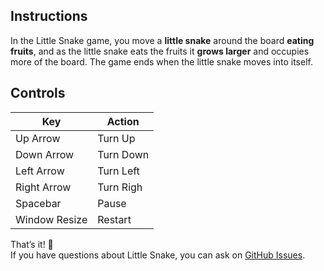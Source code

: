 ## Instructions

In the Little Snake game, you move a **little snake** around the board **eating fruits**, and as the little snake eats the fruits it **grows larger** and occupies more of the board. The game ends when the little snake moves into itself.

## Controls

| Key           | Action      |
| ------------- | ----------- |
| Up Arrow      | Turn Up     |
| Down Arrow    | Turn Down   |
| Left Arrow    | Turn Left   |
| Right Arrow   | Turn Righ   |
| Spacebar      | Pause       |
| Window Resize | Restart     |

That’s it! :rocket:  
If you have questions about Little Snake, you can ask on [GitHub Issues](https://github.com/guiribmedeiros/little-snake/issues).
